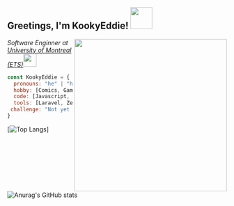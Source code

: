 <h2> Greetings, I'm KookyEddie! <img src="https://media.giphy.com/media/888R35MJTmDxQfRzfS/giphy.gif" width="50"></h2>
<img align='right' src="https://cdn.discordapp.com/attachments/744359252310622299/823665872357818399/Sans_titre.png" width="350">
<p><em>Software Enginner at <a href="https://www.etsmtl.ca/">University of Montreal (ETS)</a><img src="https://media.giphy.com/media/fYSnHlufseco8Fh93Z/giphy.gif" width="30"></br></em></p>

```javascript
const KookyEddie = {
  pronouns: "he" | "him",
  hobby: [Comics, Games, Books, Technology],
  code: [Javascript, PHP, C#, Java],
  tools: [Laravel, Zephyrus, Docker],
 challenge: "Not yet implemented"
}
```
[![Top Langs](https://github-readme-stats.vercel.app/api/top-langs/?username=KookyEddie&layout=compact)]
![Anurag's GitHub stats](https://github-readme-stats.vercel.app/api?username=KookyEddie&show_icons=true&theme=radical)


